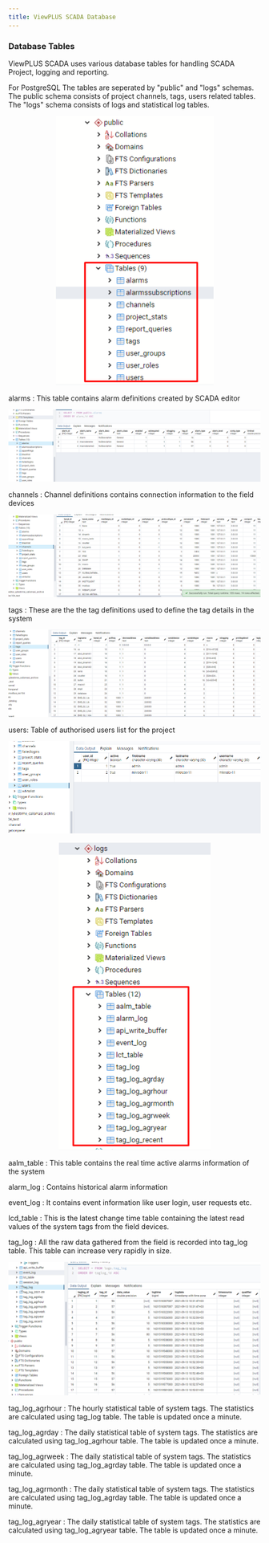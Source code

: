 ```yaml
---
title: ViewPLUS SCADA Database
---
```


### Database Tables

ViewPLUS SCADA uses various database tables for handling SCADA Project, logging and reporting.

For PostgreSQL The tables are seperated by "public" and "logs" schemas. The public schema consists of project channels, tags, users related tables. The "logs" schema consists of logs and statistical log tables.

<center>

![ViewPLUS-SCADA-Database-01](/img/ViewPLUS-SCADA-Database-01.png)

</center>

alarms : This table contains alarm definitions created by SCADA editor

<center>

![dt-alarm](/img/dt-alarm.png)

</center>

channels : Channel definitions contains connection information to the field devices

<center>

![dt-ch](/img/dt-ch.png)

</center>

tags : These are the the tag definitions used to define the tag details in the system

<center>

![dt-tag](/img/dt-tag.png)

</center>

users: Table of authorised users list for the project

<center>

![dt-users](/img/dt-users.png)

</center>







<center>

![ViewPLUS-SCADA-Database-02](/img/ViewPLUS-SCADA-Database-02.png)

</center>

aalm_table : This table contains the real time active alarms information of the system

alarm_log : Contains historical alarm information

event_log : It contains event information like user login, user requests etc.

lcd_table : This is the latest change time table containing the latest read values of the system tags from the field devices.

tag_log : All the raw data gathered from the field is recorded into tag_log table. This table can increase very rapidly in size.

<center>

![database-taglog](/img/database-taglog.png)

</center>

tag_log_agrhour : The hourly statistical table of system tags. The statistics are calculated using tag_log table. The table is updated once a minute.

tag_log_agrday : The daily statistical table of system tags. The statistics are calculated using tag_log_agrhour table. The table is updated once a minute.

tag_log_agrweek : The daily statistical table of system tags. The statistics are calculated using tag_log_agrday table. The table is updated once a minute.

tag_log_agrmonth : The daily statistical table of system tags. The statistics are calculated using tag_log_agrday table. The table is updated once a minute.

tag_log_agryear : The daily statistical table of system tags. The statistics are calculated using tag_log_agryear table. The table is updated once a minute.